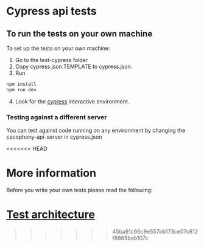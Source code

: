 # Cypress api tests

## To run the tests on your own machine
To set up the tests on your own machine:
1.  Go to the test-cypress folder
2.  Copy cypress.json.TEMPLATE to cypress.json.
3.  Run
``` bash
npm install
npm run dev
```
4.  Look for the [cypress](https://www.cypress.io/) interactive environment.

### Testing against a different server
You can test against code running on any environment by changing the cacophony-api-server in cypress.json 

<<<<<<< HEAD

# More information

Before you write your own tests please read the following:

[Test architecture](/test-cypress/architecture.md)
=======
>>>>>>> 45ba91c66c9e557bb173ce07c612f6665beb107c

